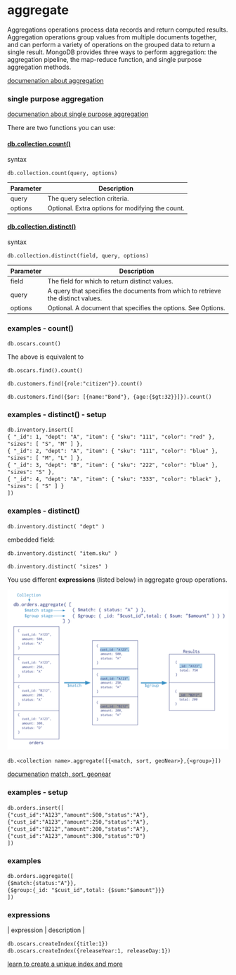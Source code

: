 # aggregate

Aggregations operations process data records and return computed results. Aggregation operations group values from multiple documents together, and can perform a variety of operations on the grouped data to return a single result. MongoDB provides three ways to perform aggregation: the aggregation pipeline, the map-reduce function, and single purpose aggregation methods.

[documenation about aggregation](https://docs.mongodb.com/manual/aggregation/)

### single purpose aggregation

[documenation about single purpose aggregation](https://docs.mongodb.com/manual/aggregation/#single-purpose-agg-operations)

There are two functions you can use:

#### [db.collection.count()](https://docs.mongodb.com/manual/reference/method/db.collection.count/#db.collection.count)

syntax
```
db.collection.count(query, options)
```


| Parameter | Description |
| --- | --- | 
| query | The query selection criteria.
| options | Optional. Extra options for modifying the count.


#### [db.collection.distinct()](https://docs.mongodb.com/manual/reference/method/db.collection.distinct/#db.collection.distinct)

syntax
```
db.collection.distinct(field, query, options)
```


| Parameter | Description |
| --- | --- | 
| field | The field for which to return distinct values.
| query | A query that specifies the documents from which to retrieve the distinct values.
| options | Optional. A document that specifies the options. See Options.

### examples - count()
```
db.oscars.count()
```

The above is equivalent to

```
db.oscars.find().count()
```

```
db.customers.find({role:"citizen"}).count()
```

```
db.customers.find({$or: [{name:"Bond"}, {age:{$gt:32}}]}).count()
```

### examples - distinct() - setup
```
db.inventory.insert([
{ "_id": 1, "dept": "A", "item": { "sku": "111", "color": "red" }, "sizes": [ "S", "M" ] },
{ "_id": 2, "dept": "A", "item": { "sku": "111", "color": "blue" }, "sizes": [ "M", "L" ] },
{ "_id": 3, "dept": "B", "item": { "sku": "222", "color": "blue" }, "sizes": "S" },
{ "_id": 4, "dept": "A", "item": { "sku": "333", "color": "black" }, "sizes": [ "S" ] }
])
```

### examples - distinct()

```
db.inventory.distinct( "dept" )
```

embedded field:

```
db.inventory.distinct( "item.sku" )
```

```
db.inventory.distinct( "sizes" )
```


You use different **expressions** (listed below) in aggregate group operations.

![aggregate pipeline](aggregate.png)

```
db.<collection name>.aggregate([{<match, sort, geoNear>},{<group>}])
```

[documenation](https://docs.mongodb.com/manual/aggregation/)
[match, sort, geonear](https://docs.mongodb.com/manual/core/aggregation-pipeline/#aggregation-pipeline-operators-and-performance)

### examples - setup
```
db.orders.insert([
{"cust_id":"A123","amount":500,"status":"A"},
{"cust_id":"A123","amount":250,"status":"A"},
{"cust_id":"B212","amount":200,"status":"A"},
{"cust_id":"A123","amount":300,"status":"D"}
])
```

### examples
```
db.orders.aggregate([
{$match:{status:"A"}},
{$group:{_id: "$cust_id",total: {$sum:"$amount"}}}
])
```


### expressions

| expression | description |

```
db.oscars.createIndex({title:1})
db.oscars.createIndex({releaseYear:1, releaseDay:1})
```

[learn to create a unique index and more](https://docs.mongodb.com/manual/reference/method/db.collection.createIndex/#db.collection.createIndex)